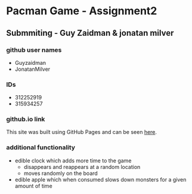 # Pacman Game - Assignment2
 
## Submmiting - Guy Zaidman & jonatan milver

### github user names
- Guyzaidman
- JonatanMilver

### IDs
- 312252919
- 315934257

### github.io link
This site was built using GitHub Pages and can be seen [here](https://web-development-environments-2021.github.io/Assignment2_315934257_312252919/).

### additional functionality
- edible clock which adds more time to the game
  - disappears and reappears at a random location
  - moves randomly on the board
- edible apple which when consumed slows down monsters for a given amount of time

